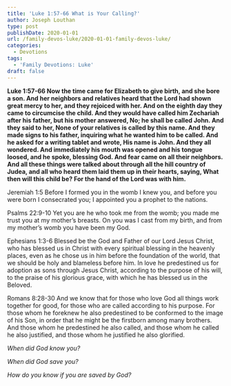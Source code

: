 ```yaml
---
title: 'Luke 1:57-66 What is Your Calling?'
author: Joseph Louthan
type: post
publishDate: 2020-01-01
url: /family-devos-luke/2020-01-01-family-devos-luke/
categories:
  - Devotions
tags:
  - 'Family Devotions: Luke'
draft: false
---
```


**Luke 1:57-66 Now the time came for Elizabeth to give birth, and she bore a son. And her neighbors and relatives heard that the Lord had shown great mercy to her, and they rejoiced with her. And on the eighth day they came to circumcise the child. And they would have called him Zechariah after his father, but his mother answered, No; he shall be called John. And they said to her, None of your relatives is called by this name. And they made signs to his father, inquiring what he wanted him to be called. And he asked for a writing tablet and wrote, His name is John. And they all wondered. And immediately his mouth was opened and his tongue loosed, and he spoke, blessing God. And fear came on all their neighbors. And all these things were talked about through all the hill country of Judea, and all who heard them laid them up in their hearts, saying, What then will this child be? For the hand of the Lord was with him.**

Jeremiah 1:5  Before I formed you in the womb I knew you, and before you were born I consecrated you; I appointed you a prophet to the nations.  

Psalms 22:9-10  Yet you are he who took me from the womb; you made me trust you at my mother’s breasts.  On you was I cast from my birth, and from my mother’s womb you have been my God. 

Ephesians 1:3-6 Blessed be the God and Father of our Lord Jesus Christ, who has blessed us in Christ with every spiritual blessing in the heavenly places,  even as he chose us in him before the foundation of the world, that we should be holy and blameless before him. In love  he predestined us for adoption as sons through Jesus Christ, according to the purpose of his will,  to the praise of his glorious grace, with which he has blessed us in the Beloved. 

Romans 8:28-30 And we know that for those who love God all things work together for good, for those who are called according to his purpose.  For those whom he foreknew he also predestined to be conformed to the image of his Son, in order that he might be the firstborn among many brothers.  And those whom he predestined he also called, and those whom he called he also justified, and those whom he justified he also glorified.   

*When did God know you?*

*When did God save you?*

*How do you know if you are saved by God?*